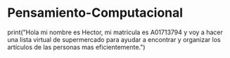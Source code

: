# Pensamiento-Computacional
print("Hola mi nombre es Hector, mi matricula es A01713794 y voy a hacer una lista virtual de supermercado para ayudar a encontrar y organizar los artículos de las personas mas eficientemente.")

